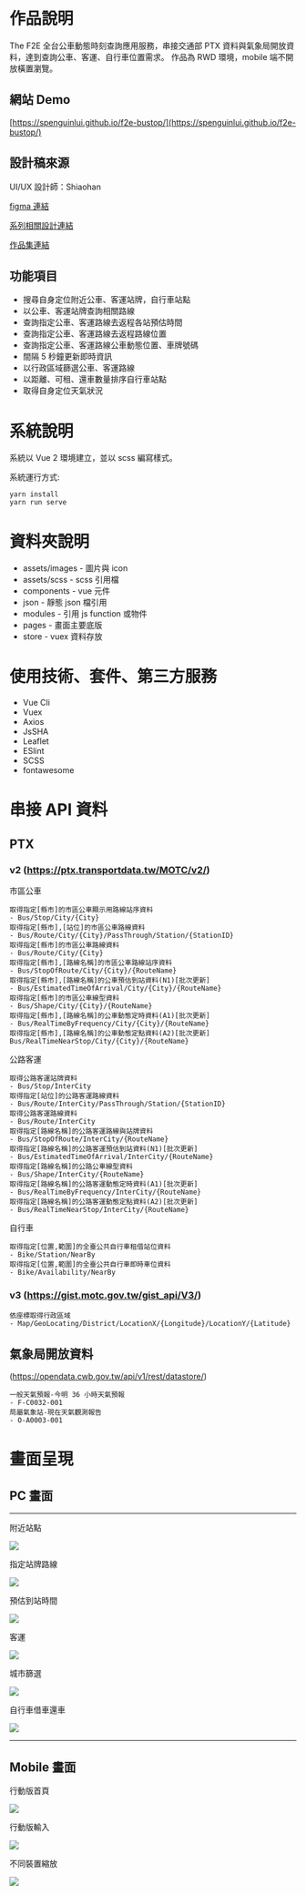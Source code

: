 # 作品說明

The F2E 全台公車動態時刻查詢應用服務，串接交通部 PTX 資料與氣象局開放資料，達到查詢公車、客運、自行車位置需求。
作品為 RWD 環境，mobile 端不開放橫置瀏覽。

## 網站 Demo
[https://spenguinlui.github.io/f2e-bustop/](https://spenguinlui.github.io/f2e-bustop/)

## 設計稿來源

UI/UX 設計師：Shiaohan

[figma 連結](https://www.figma.com/file/mAZZ9AMvcobxfAKDjXTZxN/The-F2E-Week-03?node-id=138%3A3144)

[系列相關設計連結](https://2021.thef2e.com/users/6296427084285739387)

[作品集連結](https://www.behance.net/hsiaohan)

## 功能項目

- 搜尋自身定位附近公車、客運站牌，自行車站點
- 以公車、客運站牌查詢相關路線
- 查詢指定公車、客運路線去返程各站預估時間
- 查詢指定公車、客運路線去返程路線位置
- 查詢指定公車、客運路線公車動態位置、車牌號碼
- 間隔 5 秒鐘更新即時資訊
- 以行政區域篩選公車、客運路線
- 以距離、可租、還車數量排序自行車站點
- 取得自身定位天氣狀況

# 系統說明

系統以 Vue 2 環境建立，並以 scss 編寫樣式。

系統運行方式:
```
yarn install
yarn run serve
```

# 資料夾說明

* assets/images - 圖片與 icon
* assets/scss - scss 引用檔
* components - vue 元件
* json - 靜態 json 檔引用
* modules - 引用 js function 或物件
* pages - 畫面主要底版
* store - vuex 資料存放


# 使用技術、套件、第三方服務

* Vue Cli
* Vuex
* Axios
* JsSHA
* Leaflet
* ESlint
* SCSS
* fontawesome

# 串接 API 資料

## PTX
### v2 (https://ptx.transportdata.tw/MOTC/v2/)
市區公車
```
取得指定[縣市]的市區公車顯示用路線站序資料
- Bus/Stop/City/{City}
取得指定[縣市],[站位]的市區公車路線資料
- Bus/Route/City/{City}/PassThrough/Station/{StationID}
取得指定[縣市]的市區公車路線資料
- Bus/Route/City/{City}
取得指定[縣市],[路線名稱]的市區公車路線站序資料
- Bus/StopOfRoute/City/{City}/{RouteName}
取得指定[縣市],[路線名稱]的公車預估到站資料(N1)[批次更新]
- Bus/EstimatedTimeOfArrival/City/{City}/{RouteName}
取得指定[縣市]的市區公車線型資料
- Bus/Shape/City/{City}/{RouteName}
取得指定[縣市],[路線名稱]的公車動態定時資料(A1)[批次更新]
- Bus/RealTimeByFrequency/City/{City}/{RouteName}
取得指定[縣市],[路線名稱]的公車動態定點資料(A2)[批次更新]
Bus/RealTimeNearStop/City/{City}/{RouteName}
```

公路客運
```
取得公路客運站牌資料
- Bus/Stop/InterCity
取得指定[站位]的公路客運路線資料
- Bus/Route/InterCity/PassThrough/Station/{StationID}
取得公路客運路線資料
- Bus/Route/InterCity
取得指定[路線名稱]的公路客運路線與站牌資料
- Bus/StopOfRoute/InterCity/{RouteName}
取得指定[路線名稱]的公路客運預估到站資料(N1)[批次更新]
- Bus/EstimatedTimeOfArrival/InterCity/{RouteName}
取得指定[路線名稱]的公路公車線型資料
- Bus/Shape/InterCity/{RouteName}
取得指定[路線名稱]的公路客運動態定時資料(A1)[批次更新]
- Bus/RealTimeByFrequency/InterCity/{RouteName}
取得指定[路線名稱]的公路客運動態定點資料(A2)[批次更新]
- Bus/RealTimeNearStop/InterCity/{RouteName}
```

自行車
```
取得指定[位置,範圍]的全臺公共自行車租借站位資料
- Bike/Station/NearBy
取得指定[位置,範圍]的全臺公共自行車即時車位資料
- Bike/Availability/NearBy
```

### v3 (https://gist.motc.gov.tw/gist_api/V3/)

```
依座標取得行政區域
- Map/GeoLocating/District/LocationX/{Longitude}/LocationY/{Latitude}
```
## 氣象局開放資料
(https://opendata.cwb.gov.tw/api/v1/rest/datastore/)
```
一般天氣預報-今明 36 小時天氣預報
- F-C0032-001
局屬氣象站-現在天氣觀測報告
- O-A0003-001
```

# 畫面呈現

## PC 畫面

---
附近站點

![](https://github.com/spenguinlui/f2e-bustop/blob/master/readme-img/pc-1.png)

指定站牌路線

![](https://github.com/spenguinlui/f2e-bustop/blob/master/readme-img/pc-2.png)

預估到站時間

![](https://github.com/spenguinlui/f2e-bustop/blob/master/readme-img/pc-3.png)

客運

![](https://github.com/spenguinlui/f2e-bustop/blob/master/readme-img/pc-5.png)

城市篩選

![](https://github.com/spenguinlui/f2e-bustop/blob/master/readme-img/pc-6.png)

自行車借車還車

![](https://github.com/spenguinlui/f2e-bustop/blob/master/readme-img/pc-4.png)

---

## Mobile 畫面

行動版首頁

![](https://github.com/spenguinlui/f2e-bustop/blob/master/readme-img/m-1.png)

行動版輸入

![](https://github.com/spenguinlui/f2e-bustop/blob/master/readme-img/m-2.png)

不同裝置縮放

![](https://github.com/spenguinlui/f2e-bustop/blob/master/readme-img/m-3.png)